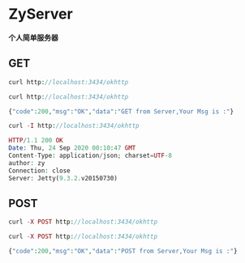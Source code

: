 # ZyServer

**个人简单服务器**
## GET
```php
curl http://localhost:3434/okhttp
```

```php
curl http://localhost:3434/okhttp

{"code":200,"msg":"OK","data":"GET from Server,Your Msg is :"}
```

```php
curl -I http://localhost:3434/okhttp

HTTP/1.1 200 OK
Date: Thu, 24 Sep 2020 00:10:47 GMT
Content-Type: application/json; charset=UTF-8
author: zy
Connection: close
Server: Jetty(9.3.2.v20150730)
```


## POST
```php
curl -X POST http://localhost:3434/okhttp
```

```php
curl -X POST http://localhost:3434/okhttp

{"code":200,"msg":"OK","data":"POST from Server,Your Msg is :"}
```